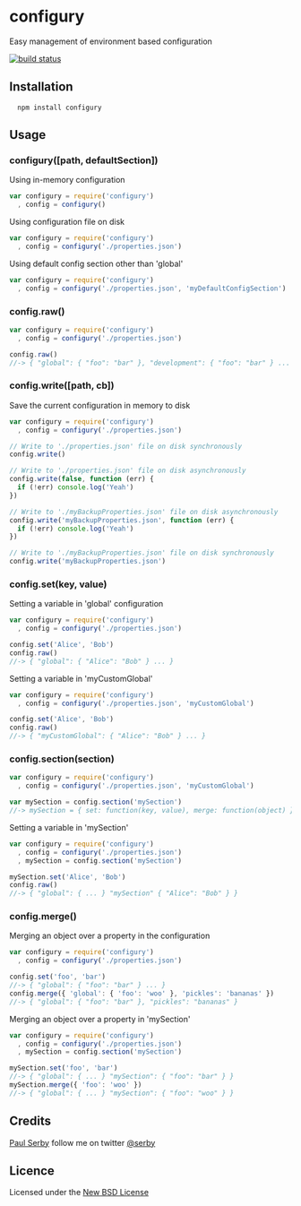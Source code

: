 # configury

Easy management of environment based configuration

[![build status](https://secure.travis-ci.org/serby/configury.png)](http://travis-ci.org/serby/configury)

## Installation

      npm install configury

## Usage

### configury([path, defaultSection])

Using in-memory configuration

```js
var configury = require('configury')
  , config = configury()

```

Using configuration file on disk


```js
var configury = require('configury')
  , config = configury('./properties.json')

```

Using default config section other than 'global'

```js
var configury = require('configury')
  , config = configury('./properties.json', 'myDefaultConfigSection')

```

### config.raw()

```js
var configury = require('configury')
  , config = configury('./properties.json')

config.raw()
//-> { "global": { "foo": "bar" }, "development": { "foo": "bar" } ... }

```

### config.write([path, cb])
Save the current configuration in memory to disk

```js
var configury = require('configury')
  , config = configury('./properties.json')

// Write to './properties.json' file on disk synchronously
config.write()

// Write to './properties.json' file on disk asynchronously
config.write(false, function (err) {
  if (!err) console.log('Yeah')
})

// Write to './myBackupProperties.json' file on disk asynchronously
config.write('myBackupProperties.json', function (err) {
  if (!err) console.log('Yeah')
})

// Write to './myBackupProperties.json' file on disk synchronously
config.write('myBackupProperties.json')

```

### config.set(key, value)
Setting a variable in 'global' configuration

```js
var configury = require('configury')
  , config = configury('./properties.json')

config.set('Alice', 'Bob')
config.raw()
//-> { "global": { "Alice": "Bob" } ... }

```

Setting a variable in 'myCustomGlobal'

```js
var configury = require('configury')
  , config = configury('./properties.json', 'myCustomGlobal')

config.set('Alice', 'Bob')
config.raw()
//-> { "myCustomGlobal": { "Alice": "Bob" } ... }

```

### config.section(section)

```js
var configury = require('configury')
  , config = configury('./properties.json', 'myCustomGlobal')

var mySection = config.section('mySection')
//-> mySection = { set: function(key, value), merge: function(object) }

```

Setting a variable in 'mySection'

```js
var configury = require('configury')
  , config = configury('./properties.json')
  , mySection = config.section('mySection')

mySection.set('Alice', 'Bob')
config.raw()
//-> { "global": { ... } "mySection" { "Alice": "Bob" } }

```

### config.merge()

Merging an object over a property in the configuration

```js
var configury = require('configury')
  , config = configury('./properties.json')

config.set('foo', 'bar')
//-> { "global": { "foo": "bar" } ... }
config.merge({ 'global': { 'foo': 'woo' }, 'pickles': 'bananas' })
//-> { "global": { "foo": "bar" }, "pickles": "bananas" }

```

Merging an object over a property in 'mySection'

```js
var configury = require('configury')
  , config = configury('./properties.json')
  , mySection = config.section('mySection')

mySection.set('foo', 'bar')
//-> { "global": { ... } "mySection": { "foo": "bar" } }
mySection.merge({ 'foo': 'woo' })
//-> { "global": { ... } "mySection": { "foo": "woo" } }

```

## Credits
[Paul Serby](https://github.com/serby/) follow me on twitter [@serby](http://twitter.com/serby)

## Licence
Licensed under the [New BSD License](http://opensource.org/licenses/bsd-license.php)
